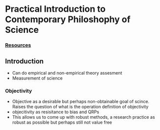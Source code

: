 # Practical Introduction to Contemporary Philoshophy of Science 

### [Resources](https://docs.google.com/document/d/1Dj8w7-2DNxveNe9g1tK37I2y4_hBrz-8K3jGhLetjFQ/edit)

## Introduction 
- Can do empirical and non-empirical theory assesment 
- Measurement of science 

### Objectivity 
- Objective as a desirable but perhaps non-obtainable goal of scince. Raises the question of what is the operation definition of objectivity
 - objecitivity as resisitance to bias and QRPs
 - This allows us to come up with robust methods, a research practice as robust as possible but perhaps still not value free 
 
